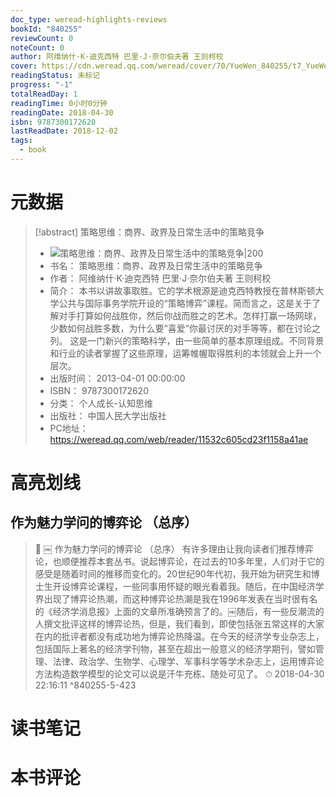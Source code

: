 ```yaml
---
doc_type: weread-highlights-reviews
bookId: "840255"
reviewCount: 0
noteCount: 0
author: 阿维纳什·K·迪克西特 巴里·J·奈尔伯夫著 王则柯校
cover: https://cdn.weread.qq.com/weread/cover/70/YueWen_840255/t7_YueWen_840255.jpg
readingStatus: 未标记
progress: "-1"
totalReadDay: 1
readingTime: 0小时0分钟
readingDate: 2018-04-30
isbn: 9787300172620
lastReadDate: 2018-12-02
tags:
  - book
---
```

# 元数据
> [!abstract] 策略思维：商界、政界及日常生活中的策略竞争
> - ![ 策略思维：商界、政界及日常生活中的策略竞争|200](https://cdn.weread.qq.com/weread/cover/70/YueWen_840255/t7_YueWen_840255.jpg)
> - 书名： 策略思维：商界、政界及日常生活中的策略竞争
> - 作者： 阿维纳什·K·迪克西特 巴里·J·奈尔伯夫著 王则柯校
> - 简介： 本书以讲故事取胜。它的学术根源是迪克西特教授在普林斯顿大学公共与国际事务学院开设的“策略博弈”课程。简而言之，这是关于了解对手打算如何战胜你，然后你战而胜之的艺术。怎样打赢一场网球，少数如何战胜多数，为什么要“喜爱”你最讨厌的对手等等，都在讨论之列。 这是一门新兴的策略科学，由一些简单的基本原理组成。不同背景和行业的读者掌握了这些原理，运筹帷幄取得胜利的本领就会上升一个层次。
> - 出版时间： 2013-04-01 00:00:00
> - ISBN： 9787300172620
> - 分类： 个人成长-认知思维
> - 出版社： 中国人民大学出版社
> - PC地址：https://weread.qq.com/web/reader/11532c605cd23f1158a41ae

# 高亮划线

## 作为魅力学问的博弈论 （总序）

> 📌 ￼
   作为魅力学问的博弈论 （总序）
   有许多理由让我向读者们推荐博弈论，也顺便推荐本套丛书。说起博弈论，在过去的10多年里，人们对于它的感受是随着时间的推移而变化的。20世纪90年代初，我开始为研究生和博士生开设博弈论课程，一些同事用怀疑的眼光看着我。随后，在中国经济学界出现了博弈论热潮，而这种博弈论热潮是我在1996年发表在当时很有名的《经济学消息报》上面的文章所准确预言了的。￼随后，有一些反潮流的人撰文批评这样的博弈论热，但是，我们看到，即使包括张五常这样的大家在内的批评者都没有成功地为博弈论热降温。在今天的经济学专业杂志上，包括国际上著名的经济学刊物，甚至在超出一般意义的经济学期刊，譬如管理、法律、政治学、生物学、心理学、军事科学等学术杂志上，运用博弈论方法构造数学模型的论文可以说是汗牛充栋、随处可见了。 
> ⏱ 2018-04-30 22:16:11 ^840255-5-423

# 读书笔记

# 本书评论

